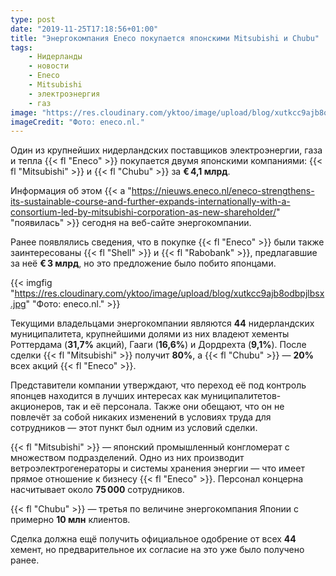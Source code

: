```yaml
---
type: post
date: "2019-11-25T17:18:56+01:00"
title: "Энергокомпания Eneco покупается японскими Mitsubishi и Chubu"
tags:
    - Нидерланды
    - новости
    - Eneco
    - Mitsubishi
    - электроэнергия
    - газ
image: "https://res.cloudinary.com/yktoo/image/upload/blog/xutkcc9ajb8odbpjlbsx.jpg"
imageCredit: "Фото: eneco.nl."
---
```


Один из крупнейших нидерландских поставщиков электроэнергии, газа и тепла {{< fl "Eneco" >}} покупается двумя японскими компаниями: {{< fl "Mitsubishi" >}} и {{< fl "Chubu" >}} за **€ 4,1 млрд**.

Информация об этом {{< a "https://nieuws.eneco.nl/eneco-strengthens-its-sustainable-course-and-further-expands-internationally-with-a-consortium-led-by-mitsubishi-corporation-as-new-shareholder/" "появилась" >}} сегодня на веб-сайте энергокомпании.

<!--more-->

Ранее появлялись сведения, что в покупке {{< fl "Eneco" >}} были также заинтересованы {{< fl "Shell" >}} и {{< fl "Rabobank" >}}, предлагавшие за неё **€ 3 млрд**, но это предложение было побито японцами.

{{< imgfig "https://res.cloudinary.com/yktoo/image/upload/blog/xutkcc9ajb8odbpjlbsx.jpg" "Фото: eneco.nl." >}}

Текущими владельцами энергокомпании являются **44** нидерландских муниципалитета, крупнейшими долями из них владеют хементы Роттердама (**31,7%** акций), Гааги (**16,6%**) и Дордрехта (**9,1%**). После сделки {{< fl "Mitsubishi" >}} получит **80%**, а {{< fl "Chubu" >}} — **20%** всех акций {{< fl "Eneco" >}}.

Представители компании утверждают, что переход её под контроль японцев находится в лучших интересах как муниципалитетов-акционеров, так и её персонала. Также они обещают, что он не повлечёт за собой никаких изменений в условиях труда для сотрудников — этот пункт был одним из условий сделки.

{{< fl "Mitsubishi" >}} — японский промышленный конгломерат с множеством подразделений. Одно из них производит ветроэлектрогенераторы и системы хранения энергии — что имеет прямое отношение к бизнесу {{< fl "Eneco" >}}. Персонал концерна насчитывает около **75 000** сотрудников.

{{< fl "Chubu" >}} — третья по величине энергокомпания Японии с примерно **10 млн** клиентов.

Сделка должна ещё получить официальное одобрение от всех **44** хемент, но предварительное их согласие на это уже было получено ранее.
